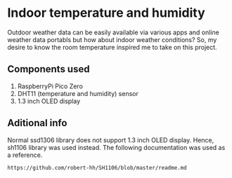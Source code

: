 # Indoor temperature and humidity

Outdoor weather data can be easily available via various apps and online weather data portabls but how about indoor weather conditions? So, my desire to know the room temperature inspired me to take on this project. 

## Components used
1. RaspberryPi Pico Zero
2. DHT11 (temperature and humidity) sensor
3. 1.3 inch OLED display

## Aditional info
Normal ssd1306 library does not support 1.3 inch OLED display. Hence, sh1106 library was used instead. The following documentation was used as a reference. 

    https://github.com/robert-hh/SH1106/blob/master/readme.md




